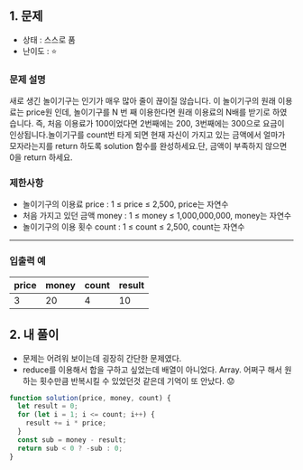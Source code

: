 ## 1. 문제

- 상태 : 스스로 품
- 난이도 : ⭐

### **문제 설명**

새로 생긴 놀이기구는 인기가 매우 많아 줄이 끊이질 않습니다. 이 놀이기구의 원래 이용료는 price원 인데, 놀이기구를 N 번 째 이용한다면 원래 이용료의 N배를 받기로 하였습니다. 즉, 처음 이용료가 100이었다면 2번째에는 200, 3번째에는 300으로 요금이 인상됩니다.놀이기구를 count번 타게 되면 현재 자신이 가지고 있는 금액에서 얼마가 모자라는지를 return 하도록 solution 함수를 완성하세요.단, 금액이 부족하지 않으면 0을 return 하세요.

### 제한사항

- 놀이기구의 이용료 price : 1 ≤ price ≤ 2,500, price는 자연수
- 처음 가지고 있던 금액 money : 1 ≤ money ≤ 1,000,000,000, money는 자연수
- 놀이기구의 이용 횟수 count : 1 ≤ count ≤ 2,500, count는 자연수

---

### 입출력 예

| price | money | count | result |
| ----- | ----- | ----- | ------ |
| 3     | 20    | 4     | 10     |

## 2. 내 풀이

- 문제는 어려워 보이는데 굉장히 간단한 문제였다.
- reduce를 이용해서 합을 구하고 싶었는데 배열이 아니었다. Array. 어쩌구 해서 원하는 횟수만큼 반복시킬 수 있었던것 같은데 기억이 또 안났다. 😟

```jsx
function solution(price, money, count) {
  let result = 0;
  for (let i = 1; i <= count; i++) {
    result += i * price;
  }
  const sub = money - result;
  return sub < 0 ? -sub : 0;
}
```
